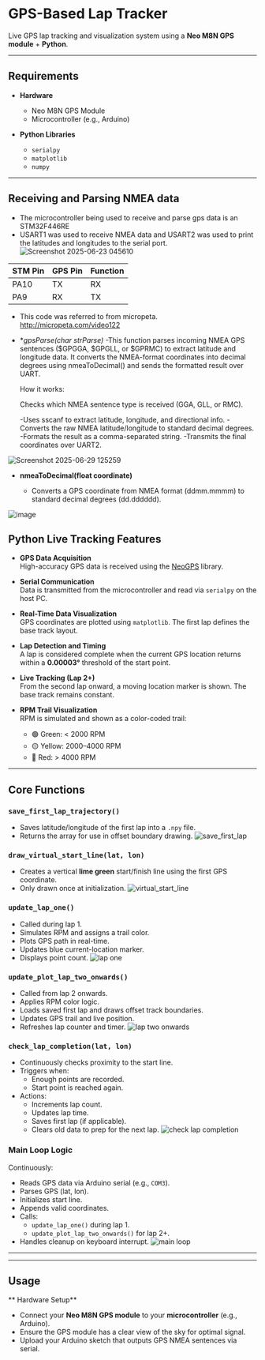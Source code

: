 #  GPS-Based Lap Tracker

Live GPS lap tracking and visualization system using a **Neo M8N GPS module** + **Python**.

---

##  Requirements

- **Hardware**
  - Neo M8N GPS Module  
  - Microcontroller (e.g., Arduino)

- **Python Libraries**
  - `serialpy`  
  - `matplotlib`  
  - `numpy`

---
## Receiving and Parsing NMEA data 

- The microcontroller being used to receive and parse gps data is an STM32F446RE
- USART1 was used to receive NMEA data and USART2 was used to print the latitudes and longitudes to the serial port.
![Screenshot 2025-06-23 045610](https://github.com/user-attachments/assets/85d4c182-5499-406f-b7a5-2a81e8972dc1)


| STM Pin| GPS Pin | Function |
| --- | --- |------|
| PA10 | TX |   RX   |
| PA9| RX |   TX   |


- This code was referred to from micropeta. http://micropeta.com/video122

- **gpsParse(char *strParse)**
  -This function parses incoming NMEA GPS sentences ($GPGGA, $GPGLL, or $GPRMC) to extract latitude and longitude data. It converts the NMEA-format coordinates into  decimal degrees using nmeaToDecimal() and sends the formatted result over UART.

   How it works:

   Checks which NMEA sentence type is received (GGA, GLL, or RMC).

   -Uses sscanf to extract latitude, longitude, and directional info.
   -Converts the raw NMEA latitude/longitude to standard decimal degrees.
   -Formats the result as a comma-separated string.
   -Transmits the final coordinates over UART2.
  
![Screenshot 2025-06-29 125259](https://github.com/user-attachments/assets/945bb86b-47a1-4a28-8e22-2d4c70a8bcdd)


- **nmeaToDecimal(float coordinate)**

  - Converts a GPS coordinate from NMEA format (ddmm.mmmm) to standard decimal degrees (dd.dddddd).
  
![image](https://github.com/user-attachments/assets/7dbfc5f3-39c4-4b90-a4f3-74a90eade44b)


##  Python Live Tracking Features

- **GPS Data Acquisition**  
  High-accuracy GPS data is received using the [NeoGPS](https://github.com/SlashDevin/NeoGPS) library.

- **Serial Communication**  
  Data is transmitted from the microcontroller and read via `serialpy` on the host PC.

- **Real-Time Data Visualization**  
  GPS coordinates are plotted using `matplotlib`. The first lap defines the base track layout.

- **Lap Detection and Timing**  
  A lap is considered complete when the current GPS location returns within a **0.00003°** threshold of the start point.

- **Live Tracking (Lap 2+)**  
  From the second lap onward, a moving location marker is shown. The base track remains constant.

- **RPM Trail Visualization**  
  RPM is simulated and shown as a color-coded trail:
  - 🟢 Green: < 2000 RPM  
  - 🟡 Yellow: 2000–4000 RPM  
  - 🔴 Red: > 4000 RPM

---

##  Core Functions

### `save_first_lap_trajectory()`
- Saves latitude/longitude of the first lap into a `.npy` file.
- Returns the array for use in offset boundary drawing.
  ![save_first_lap](https://github.com/user-attachments/assets/4736b8c9-c956-4ac8-aefa-8d5875f3a477)


### `draw_virtual_start_line(lat, lon)`
- Creates a vertical **lime green** start/finish line using the first GPS coordinate.
- Only drawn once at initialization.
  ![virtual_start_line](https://github.com/user-attachments/assets/ce2e1304-75b0-4731-b7b7-46abfbe7f9a4)


### `update_lap_one()`
- Called during lap 1.
- Simulates RPM and assigns a trail color.
- Plots GPS path in real-time.
- Updates blue current-location marker.
- Displays point count.
  ![lap one ](https://github.com/user-attachments/assets/5e455d84-14df-495c-957c-a29266bd69c3)


### `update_plot_lap_two_onwards()`
- Called from lap 2 onwards.
- Applies RPM color logic.
- Loads saved first lap and draws offset track boundaries.
- Updates GPS trail and live position.
- Refreshes lap counter and timer.
  ![lap two onwards](https://github.com/user-attachments/assets/5202e6c8-846d-4b3d-b6a6-9140149e5417)


### `check_lap_completion(lat, lon)`
- Continuously checks proximity to the start line.
- Triggers when:
  - Enough points are recorded.
  - Start point is reached again.
- Actions:
  - Increments lap count.
  - Updates lap time.
  - Saves first lap (if applicable).
  - Clears old data to prep for the next lap.
    ![check lap completion ](https://github.com/user-attachments/assets/79b09cfb-9074-44a1-a42e-407534d821f9)


### **Main Loop Logic**
Continuously:
- Reads GPS data via Arduino serial (e.g., `COM3`).
- Parses GPS (lat, lon).
- Initializes start line.
- Appends valid coordinates.
- Calls:
  - `update_lap_one()` during lap 1.
  - `update_plot_lap_two_onwards()` for lap 2+.
- Handles cleanup on keyboard interrupt.
  ![main loop ](https://github.com/user-attachments/assets/7d8f5234-61c4-4647-a15a-52b531ce62df)


---

---

##  Usage

** Hardware Setup**

- Connect your **Neo M8N GPS module** to your **microcontroller** (e.g., Arduino).
- Ensure the GPS module has a clear view of the sky for optimal signal.
- Upload your Arduino sketch that outputs GPS NMEA sentences via serial.
